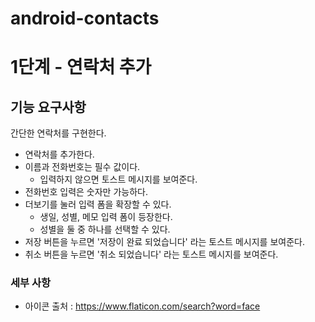 # android-contacts
# 1단계 - 연락처 추가
## 기능 요구사항
간단한 연락처를 구현한다.
- 연락처를 추가한다.
- 이름과 전화번호는 필수 값이다.
  - 입력하지 않으면 토스트 메시지를 보여준다.
- 전화번호 입력은 숫자만 가능하다.
- 더보기를 눌러 입력 폼을 확장할 수 있다.
  - 생일, 성별, 메모 입력 폼이 등장한다.
  - 성별을 둘 중 하나를 선택할 수 있다.
- 저장 버튼을 누르면 '저장이 완료 되었습니다' 라는 토스트 메시지를 보여준다.
- 취소 버튼을 누르면 '취소 되었습니다' 라는 토스트 메시지를 보여준다.
### 세부 사항
- 아이콘 출처 : https://www.flaticon.com/search?word=face
